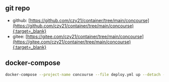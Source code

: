 ## git repo
  - github: [https://github.com/czy21/container/tree/main/concourse](https://github.com/czy21/container/tree/main/concourse){:target=_blank}
  - gitee: [https://gitee.com/czy21/container/tree/main/concourse](https://gitee.com/czy21/container/tree/main/concourse){:target=_blank}
## docker-compose
```bash
docker-compose --project-name concourse --file deploy.yml up --detach --remove-orphans
```